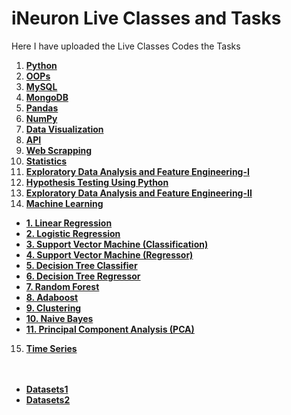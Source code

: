 # iNeuron Live Classes and Tasks

Here I have uploaded the Live Classes Codes the Tasks

1. [**Python**](https://github.com/MohammadWasiq0786/iNeuron-Full-Stack-Data-Science-BootCamp-Live-Classes-and-Tasks/tree/main/1.%20Python%201%20-%2016)
2. [**OOPs**](https://github.com/MohammadWasiq0786/iNeuron-Full-Stack-Data-Science-BootCamp-Live-Classes-and-Tasks/tree/main/2.%20OOPs%20Class%2016-18)
3. [**MySQL**](https://github.com/MohammadWasiq0786/iNeuron-Full-Stack-Data-Science-BootCamp-Live-Classes-and-Tasks/tree/main/3.%20MySQL%20Class%2019-20)
4. [**MongoDB**](https://github.com/MohammadWasiq0786/iNeuron-Full-Stack-Data-Science-BootCamp-Live-Classes-and-Tasks/tree/main/4.%20MongoDB%20Class%2021-22)
5. [**Pandas**](https://github.com/MohammadWasiq0786/iNeuron-Full-Stack-Data-Science-BootCamp-Live-Classes-and-Tasks/tree/main/5.%20Pandas%20Class%2023-25)
6. [**NumPy**](https://github.com/MohammadWasiq0786/iNeuron-Full-Stack-Data-Science-BootCamp-Live-Classes-and-Tasks/tree/main/6.%20NumPy%20Class%2026-27)
7. [**Data Visualization**](https://github.com/MohammadWasiq0786/iNeuron-Full-Stack-Data-Science-BootCamp-Live-Classes-and-Tasks/tree/main/7.%20Data%20Visualization%20Class%2028-29)
8. [**API**](https://github.com/MohammadWasiq0786/iNeuron-Full-Stack-Data-Science-BootCamp-Live-Classes-and-Tasks/tree/main/8.%20API%20Class%20-%2030-31)
9. [**Web Scrapping**](https://github.com/MohammadWasiq0786/iNeuron-Full-Stack-Data-Science-BootCamp-Live-Classes-and-Tasks/tree/main/9.%20Web%20Scrapping%20Class%2032-33)
10. [**Statistics**](https://github.com/MohammadWasiq0786/iNeuron-Full-Stack-Data-Science-BootCamp-Live-Classes-and-Tasks/tree/main/10.%20Statistics%20Class%2034-39)
11. [**Exploratory Data Analysis and Feature Engineering-I**](https://github.com/MohammadWasiq0786/iNeuron-Full-Stack-Data-Science-BootCamp-Live-Classes-and-Tasks/tree/main/11.%20EDA%20%26%20FE%20%20Class%2040%20-%2041)
12. [**Hypothesis Testing Using Python**](https://github.com/MohammadWasiq0786/iNeuron-Full-Stack-Data-Science-BootCamp-Live-Classes-and-Tasks/tree/main/12.%20Hypothesis%20Class%2042)
13. [**Exploratory Data Analysis and Feature Engineering-II**](https://github.com/MohammadWasiq0786/iNeuron-Full-Stack-Data-Science-BootCamp-Live-Classes-and-Tasks/tree/main/12.%20Hypothesis%20Class%2042)
14. [**Machine Learning**](https://github.com/MohammadWasiq0786/iNeuron-Full-Stack-Data-Science-BootCamp-Live-Classes-and-Tasks/tree/main/14.%20Machine%20Learning)
  * [**1. Linear Regression**](https://github.com/MohammadWasiq0786/iNeuron-Full-Stack-Data-Science-BootCamp-Live-Classes-and-Tasks/tree/main/14.%20Machine%20Learning/1.%20Linear%20Regression)
  * [**2. Logistic Regression**](https://github.com/MohammadWasiq0786/iNeuron-Full-Stack-Data-Science-BootCamp-Live-Classes-and-Tasks/tree/main/14.%20Machine%20Learning/2.%20Logistic%20Regression)
  * [**3. Support Vector Machine (Classification)**](https://github.com/MohammadWasiq0786/iNeuron-Full-Stack-Data-Science-BootCamp-Live-Classes-and-Tasks/tree/main/14.%20Machine%20Learning/3.%20Support%20Vector%20Machine%20(%20Classification%20))
  * [**4. Support Vector Machine (Regressor)**](https://github.com/MohammadWasiq0786/iNeuron-Full-Stack-Data-Science-BootCamp-Live-Classes-and-Tasks/tree/main/14.%20Machine%20Learning/4.%20Support%20Vector%20Machine%20(%20Regressor%20))
  * [**5. Decision Tree Classifier**](https://github.com/MohammadWasiq0786/iNeuron-Full-Stack-Data-Science-BootCamp-Live-Classes-and-Tasks/tree/main/14.%20Machine%20Learning/5.%20Decision%20Tree%20Classifier)
  * [**6. Decision Tree Regressor**](https://github.com/MohammadWasiq0786/iNeuron-Full-Stack-Data-Science-BootCamp-Live-Classes-and-Tasks/tree/main/14.%20Machine%20Learning/6.%20Decision%20Tree%20Regressor)
  * [**7. Random Forest**](https://github.com/MohammadWasiq0786/iNeuron-Full-Stack-Data-Science-BootCamp-Live-Classes-and-Tasks/tree/main/14.%20Machine%20Learning/7.%20Random%20Forest)
  * [**8. Adaboost**](https://github.com/MohammadWasiq0786/iNeuron-Full-Stack-Data-Science-BootCamp-Live-Classes-and-Tasks/tree/main/14.%20Machine%20Learning/8.%20Adaboost)
  * [**9. Clustering**](https://github.com/MohammadWasiq0786/iNeuron-Full-Stack-Data-Science-BootCamp-Live-Classes-and-Tasks/tree/main/14.%20Machine%20Learning/9.%20Clustering)
  * [**10. Naive Bayes**](https://github.com/MohammadWasiq0786/iNeuron-Full-Stack-Data-Science-BootCamp-Live-Classes-and-Tasks/tree/main/14.%20Machine%20Learning/10.%20Naive%20Bayes)
  * [**11. Principal Component Analysis (PCA)**](https://github.com/MohammadWasiq0786/iNeuron-Full-Stack-Data-Science-BootCamp-Live-Classes-and-Tasks/tree/main/14.%20Machine%20Learning/11.%20PCA)
  
15. [**Time Series**](https://github.com/MohammadWasiq0786/iNeuron-Full-Stack-Data-Science-BootCamp-Live-Classes-and-Tasks/tree/main/15.%20Time%20Series)  
<br><br>

* [**Datasets1**](https://github.com/MohammadWasiq0786/iNeuron-Full-Stack-Data-Science-BootCamp-Live-Classes-and-Tasks/tree/main/Datasets1)
* [**Datasets2**](https://github.com/MohammadWasiq0786/iNeuron-Full-Stack-Data-Science-BootCamp-Live-Classes-and-Tasks/tree/main/Datasets2)
